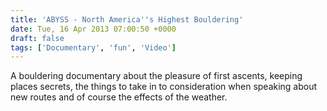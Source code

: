 ```yaml
---
title: 'ABYSS - North America''s Highest Bouldering'
date: Tue, 16 Apr 2013 07:00:50 +0000
draft: false
tags: ['Documentary', 'fun', 'Video']
---
```


A bouldering documentary about the pleasure of first ascents, keeping places secrets, the things to take in to consideration when speaking about new routes and of course the effects of the weather.